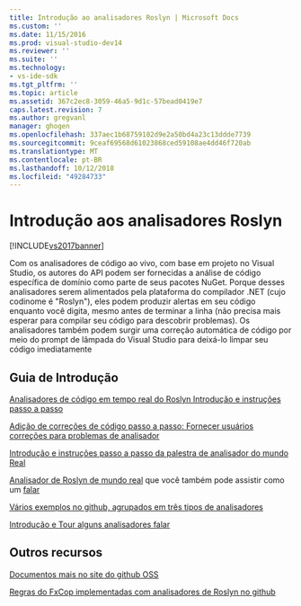 ```yaml
---
title: Introdução ao analisadores Roslyn | Microsoft Docs
ms.custom: ''
ms.date: 11/15/2016
ms.prod: visual-studio-dev14
ms.reviewer: ''
ms.suite: ''
ms.technology:
- vs-ide-sdk
ms.tgt_pltfrm: ''
ms.topic: article
ms.assetid: 367c2ec8-3059-46a5-9d1c-57bead0419e7
caps.latest.revision: 7
ms.author: gregvanl
manager: ghogen
ms.openlocfilehash: 337aec1b68759102d9e2a50bd4a23c13ddde7739
ms.sourcegitcommit: 9ceaf69568d61023868ced59108ae4dd46f720ab
ms.translationtype: MT
ms.contentlocale: pt-BR
ms.lasthandoff: 10/12/2018
ms.locfileid: "49284733"
---
```

# <a name="getting-started-with-roslyn-analyzers"></a>Introdução aos analisadores Roslyn
[!INCLUDE[vs2017banner](../includes/vs2017banner.md)]

Com os analisadores de código ao vivo, com base em projeto no Visual Studio, os autores do API podem ser fornecidas a análise de código específica de domínio como parte de seus pacotes NuGet.  Porque desses analisadores serem alimentados pela plataforma do compilador .NET (cujo codinome é "Roslyn"), eles podem produzir alertas em seu código enquanto você digita, mesmo antes de terminar a linha (não precisa mais esperar para compilar seu código para descobrir problemas).  Os analisadores também podem surgir uma correção automática de código por meio do prompt de lâmpada do Visual Studio para deixá-lo limpar seu código imediatamente  
  
## <a name="getting-started"></a>Guia de Introdução  
 [Analisadores de código em tempo real do Roslyn Introdução e instruções passo a passo](https://msdn.microsoft.com/magazine/dn879356.aspx)  
  
 [Adição de correções de código passo a passo: Fornecer usuários correções para problemas de analisador](https://msdn.microsoft.com/magazine/dn904670.aspx)  
  
 [Introdução e instruções passo a passo da palestra de analisador do mundo Real](http://channel9.msdn.com/events/Build/2015/3-725)  
  
 [Analisador de Roslyn de mundo real](../extensibility/roslyn-analyzers-and-code-aware-library-for-immutablearrays.md) que você também pode assistir como um [falar](http://channel9.msdn.com/events/Build/2015/3-725)  
  
 [Vários exemplos no github, agrupados em três tipos de analisadores](https://github.com/dotnet/roslyn/blob/master/docs/analyzers/Analyzer%20Samples.md)  
  
 [Introdução e Tour alguns analisadores falar](http://channel9.msdn.com/Events/dotnetConf/2015/NET-Compiler-Platform-Roslyn-Analyzers-and-the-Rise-of-Code-Aware-Libraries)  
  
## <a name="other-resources"></a>Outros recursos  
 [Documentos mais no site do github OSS](https://github.com/dotnet/roslyn/tree/master/docs/analyzers)  
  
 [Regras do FxCop implementadas com analisadores de Roslyn no github](https://github.com/dotnet/roslyn/tree/master/src/Diagnostics/FxCop)

